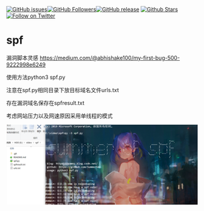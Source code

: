 [![GitHub issues](https://img.shields.io/github/issues/SummerSec/spf)](https://github.com/SummerSec/spf/issues)[![GitHub Followers](https://img.shields.io/github/followers/SummerSec.svg?style=social&label=Follow)](https://github.com/SummerSec/spf/)[![GitHub release](https://img.shields.io/github/release/SummerSec/spf.svg)](https://github.com/SummerSec/spf/releases) [![Github Stars](https://img.shields.io/github/stars/SummerSec/spf.svg?style=social&label=Stars)](https://github.com/SummerSec/JavaLearnVulnerability/)[![Follow on Twitter](https://img.shields.io/twitter/follow/SecSummers.svg?style=social&label=Follow)](https://twitter.com/intent/follow?screen_name=SecSummers)

# spf

漏洞脚本灵感 https://medium.com/@abhishake100/my-first-bug-500-9222998e6249 

使用方法python3 spf.py

注意在spf.py相同目录下放目标域名文件urls.txt

存在漏洞域名保存在spfresult.txt

考虑网站压力以及网速原因采用单线程的模式



![](https://github.com/SummerSec/spf/blob/master/demo.png)
